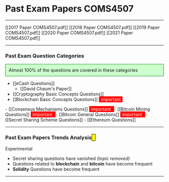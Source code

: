 # Past Exam Papers COMS4507
___

[[2017 Paper COMS4507.pdf]]
[[2018 Paper COMS4507.pdf]]
[[2019 Paper COMS4507.pdf]]
[[2020 Paper COMS4507.pdf]]
[[2021 Paper COMS4507.pdf]]

___
### Past Exam Question Categories
<div style="background-color: #cfc ; padding: 10px; border: 1px solid green;">
Almost 100% of the questions are covered in these categories 
</div>


- [[eCash Questions]]
	- [[David Chaum's Paper]]
- [[Cryptography Basic Concepts Questions]]
- [[Blockchain Basic Concepts Questions]] <span style="color: white; background-color: red ; padding-left: 5px; padding-right: 5px; border: 1px solid red;">
important 
</span>
	- [[Consensus Mechanisms Questions]] <span style="color: white; background-color: red ; padding-left: 5px; padding-right: 5px; border: 1px solid red;">
important 
</span>
	- [[Bitcoin Mining Questions]] <span style="color: white; background-color: red ; padding-left: 5px; padding-right: 5px; border: 1px solid red;">
important 
</span>
- [[Bitcoin General Questions]] <span style="color: white; background-color: red ; padding-left: 5px; padding-right: 5px; border: 1px solid red;">
important 
</span>
- [[Secret Sharing Scheme Questions]]
- [[Ethereum Questions]]

___
### Past Exam Papers Trends Analysis <span style="background-color: yellow; padding-left: 5px; padding-right: 5px; border: 1px solid black;">
Experimental 
</span>
- Secret sharing questions have vanished *(topic removed)*
- Questions related to **blockchain** and **bitcoin** have become frequent
- **Solidity** Questions have become frequent

___
